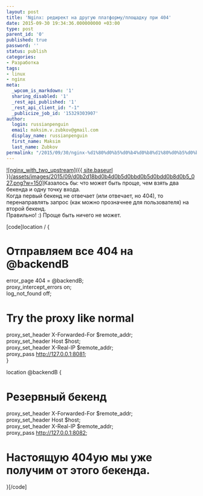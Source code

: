 ```yaml
---
layout: post
title: 'Nginx: редирект на другую платформу/площадку при 404'
date: 2015-09-30 19:34:36.000000000 +03:00
type: post
parent_id: '0'
published: true
password: ''
status: publish
categories:
- Разработка
tags:
- linux
- nginx
meta:
  _wpcom_is_markdown: '1'
  sharing_disabled: '1'
  _rest_api_published: '1'
  _rest_api_client_id: "-1"
  _publicize_job_id: '15329303907'
author:
  login: russianpenguin
  email: maksim.v.zubkov@gmail.com
  display_name: russianpenguin
  first_name: Maksim
  last_name: Zubkov
permalink: "/2015/09/30/nginx-%d1%80%d0%b5%d0%b4%d0%b8%d1%80%d0%b5%d0%ba%d1%82-%d0%bd%d0%b0-%d0%b4%d1%80%d1%83%d0%b3%d1%83%d1%8e-%d0%bf%d0%bb%d0%b0%d1%82%d1%84%d0%be%d1%80%d0%bc%d1%83%d0%bf%d0%bb%d0%be%d1%89%d0%b0%d0%b4/"
---
```

[![nginx_with_two_upstream]({{ site.baseurl }}/assets/images/2015/09/d0b2d18bd0b4d0b5d0bbd0b5d0bdd0b8d0b5_027.png?w=150)](https://russianpenguin.files.wordpress.com/2015/09/d0b2d18bd0b4d0b5d0bbd0b5d0bdd0b8d0b5_027.png)Казалось бы: что может быть проще, чем взять два бекенда и одну точку входа.  
Когда первый бекенд не отвечает (или отвечает, но 404), то перенаправлять запрос (как можно прозначнее для пользователя) на второй бекенд.  
Правильно! :) Проще быть ничего не может.

[code]location / {  
 # Отправляем все 404 на @backendB  
 error\_page 404 = @backendB;  
 proxy\_intercept\_errors on;  
 log\_not\_found off;  
 # Try the proxy like normal  
 proxy\_set\_header X-Forwarded-For $remote\_addr;  
 proxy\_set\_header Host $host;  
 proxy\_set\_header X-Real-IP $remote\_addr;  
 proxy\_pass http://127.0.0.1:8081;  
}

location @backendB {  
 # Резервный бекенд  
 proxy\_set\_header X-Forwarded-For $remote\_addr;  
 proxy\_set\_header Host $host;  
 proxy\_set\_header X-Real-IP $remote\_addr;  
 proxy\_pass http://127.0.0.1:8082;

# Настоящую 404ую мы уже получим от этого бекенда.

}[/code]

